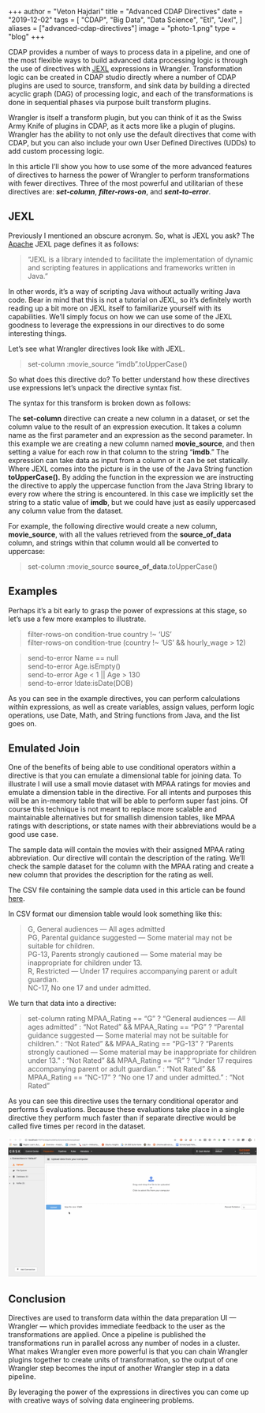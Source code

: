 +++
author = "Veton Hajdari"
title = "Advanced CDAP Directives"
date = "2019-12-02"
tags = [
    "CDAP",
    "Big Data",
    "Data Science",
    "Etl",
    "Jexl",
]
aliases = ["advanced-cdap-directives"]
image = "photo-1.png"
type = "blog"
+++

CDAP provides a number of ways to process data in a pipeline, and one of the most flexible ways to build advanced data processing logic is through the use of directives with [JEXL](https://commons.apache.org/proper/commons-jexl/reference/syntax.html) expressions in Wrangler. Transformation logic can be created in CDAP studio directly where a number of CDAP plugins are used to source, transform, and sink data by building a directed acyclic graph (DAG) of processing logic, and each of the transformations is done in sequential phases via purpose built transform plugins.

Wrangler is itself a transform plugin, but you can think of it as the Swiss Army Knife of plugins in CDAP, as it acts more like a plugin of plugins. Wrangler has the ability to not only use the default directives that come with CDAP, but you can also include your own User Defined Directives (UDDs) to add custom processing logic.

In this article I’ll show you how to use some of the more advanced features of directives to harness the power of Wrangler to perform transformations with fewer directives. Three of the most powerful and utilitarian of these directives are: **_set-column_**, **_filter-rows-on_**, and **_sent-to-error_**.

JEXL
----

Previously I mentioned an obscure acronym. So, what is JEXL you ask? The [Apache](http://commons.apache.org/proper/commons-jexl/) JEXL page defines it as follows:

> “JEXL is a library intended to facilitate the implementation of dynamic and scripting features in applications and frameworks written in Java.”

In other words, it’s a way of scripting Java without actually writing Java code. Bear in mind that this is not a tutorial on JEXL, so it’s definitely worth reading up a bit more on JEXL itself to familiarize yourself with its capabilities. We’ll simply focus on how we can use some of the JEXL goodness to leverage the expressions in our directives to do some interesting things.

Let’s see what Wrangler directives look like with JEXL.

> set-column :movie\_source “imdb”.toUpperCase()

So what does this directive do? To better understand how these directives use expressions let’s unpack the directive syntax fist.

The syntax for this transform is broken down as follows:

**<directive> <column> <expression>**

The **set-column** directive can create a new column in a dataset, or set the column value to the result of an expression execution. It takes a column name as the first parameter and an expression as the second parameter. In this example we are creating a new column named **movie\_source**, and then setting a value for each row in that column to the string “**imdb**.” The expression can take data as input from a column or it can be set statically. Where JEXL comes into the picture is in the use of the Java String function **toUpperCase().** By adding the function in the expression we are instructing the directive to apply the uppercase function from the Java String library to every row where the string is encountered. In this case we implicitly set the string to a static value of **imdb**, but we could have just as easily uppercased any column value from the dataset.

For example, the following directive would create a new column, **movie\_source**, with all the values retrieved from the **source\_of\_data** column, and strings within that column would all be converted to uppercase:

> set-column :movie\_source **source\_of\_data**.toUpperCase()

Examples
--------

Perhaps it’s a bit early to grasp the power of expressions at this stage, so let’s use a few more examples to illustrate.

> filter-rows-on condition-true country !~ ‘US’  
> filter-rows-on condition-true (country !~ ‘US’ && hourly\_wage > 12)

> send-to-error Name == null  
> send-to-error Age.isEmpty()  
> send-to-error Age < 1 || Age > 130  
> send-to-error !date:isDate(DOB)

As you can see in the example directives, you can perform calculations within expressions, as well as create variables, assign values, perform logic operations, use Date, Math, and String functions from Java, and the list goes on.

Emulated Join
-------------

One of the benefits of being able to use conditional operators within a directive is that you can emulate a dimensional table for joining data. To illustrate I will use a small movie dataset with MPAA ratings for movies and emulate a dimension table in the directive. For all intents and purposes this will be an in-memory table that will be able to perform super fast joins. Of course this technique is not meant to replace more scalable and maintainable alternatives but for smallish dimension tables, like MPAA ratings with descriptions, or state names with their abbreviations would be a good use case.

The sample data will contain the movies with their assigned MPAA rating abbreviation. Our directive will contain the description of the rating. We’ll check the sample dataset for the column with the MPAA rating and create a new column that provides the description for the rating as well.

The CSV file containing the sample data used in this article can be found [here](https://gist.github.com/vhajdari/792f756b756e78c5912d8efc36a48a7d).

In CSV format our dimension table would look something like this:

> G, General audiences — All ages admitted  
> PG, Parental guidance suggested — Some material may not be suitable for children.  
> PG-13, Parents strongly cautioned — Some material may be inappropriate for children under 13.  
> R, Restricted — Under 17 requires accompanying parent or adult guardian.  
> NC-17, No one 17 and under admitted.

We turn that data into a directive:

> set-column rating MPAA\_Rating == “G” ? “General audiences — All ages admitted” : “Not Rated” && MPAA\_Rating == “PG” ? “Parental guidance suggested — Some material may not be suitable for children.” : “Not Rated” && MPAA\_Rating == “PG-13” ? “Parents strongly cautioned — Some material may be inappropriate for children under 13.” : “Not Rated” && MPAA\_Rating == “R” ? “Under 17 requires accompanying parent or adult guardian.” : “Not Rated” && MPAA\_Rating == “NC-17” ? “No one 17 and under admitted.” : “Not Rated”

As you can see this directive uses the ternary conditional operator and performs 5 evaluations. Because these evaluations take place in a single directive they perform much faster than if separate directive would be called five times per record in the dataset.

![](gif-1.gif)

Conclusion
----------

Directives are used to transform data within the data preparation UI — Wrangler — which provides immediate feedback to the user as the transformations are applied. Once a pipeline is published the transformations run in parallel across any number of nodes in a cluster. What makes Wrangler even more powerful is that you can chain Wrangler plugins together to create units of transformation, so the output of one Wrangler step becomes the input of another Wrangler step in a data pipeline.

By leveraging the power of the expressions in directives you can come up with creative ways of solving data engineering problems.